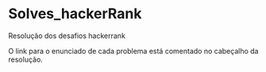 # Solves_hackerRank
Resolução dos desafios hackerrank

O link para o enunciado de cada problema está comentado no cabeçalho da resolução.
